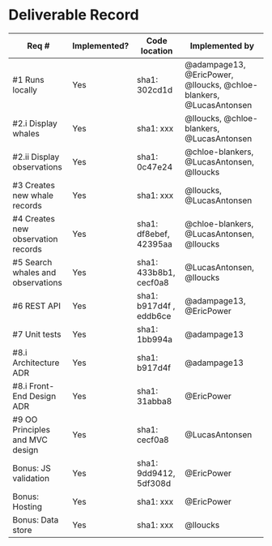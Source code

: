 # Deliverable Record

| Req # | Implemented? | Code location | Implemented by |
|-------|-------|-------|-------|
| #1 Runs locally | Yes | sha1: 302cd1d | @adampage13, @EricPower, @lloucks, @chloe-blankers, @LucasAntonsen |
| #2.i Display whales | Yes | sha1: xxx | @lloucks, @chloe-blankers, @LucasAntonsen |
| #2.ii Display observations | Yes | sha1: 0c47e24 | @chloe-blankers, @LucasAntonsen, @lloucks |
| #3 Creates new whale records | Yes | sha1: xxx | @lloucks, @LucasAntonsen |
| #4 Creates new observation records | Yes | sha1: df8ebef, 42395aa | @chloe-blankers, @LucasAntonsen, @lloucks |
| #5 Search whales and observations | Yes | sha1: 433b8b1, cecf0a8 | @LucasAntonsen, @lloucks |
| #6 REST API | Yes | sha1: b917d4f , eddb6ce | @adampage13, @EricPower |
| #7 Unit tests | Yes | sha1: 1bb994a | @adampage13 |
| #8.i Architecture ADR | Yes | sha1: b917d4f | @adampage13 |
| #8.i Front-End Design ADR | Yes | sha1: 31abba8  | @EricPower |
| #9 OO Principles and MVC design | Yes | sha1: cecf0a8 | @LucasAntonsen |
| Bonus: JS validation | Yes | sha1: 9dd9412, 5df308d | @EricPower |
| Bonus: Hosting | Yes | sha1: xxx | @EricPower |
| Bonus: Data store | Yes | sha1: xxx | @lloucks |

